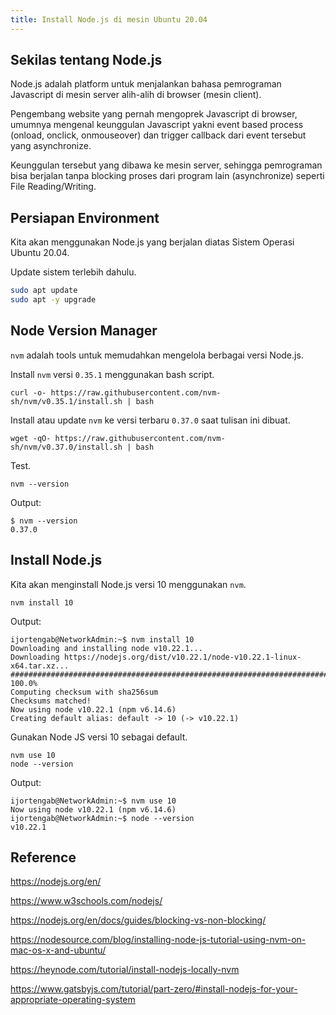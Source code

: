 ```yaml
---
title: Install Node.js di mesin Ubuntu 20.04
---
```


## Sekilas tentang Node.js

Node.js adalah platform untuk menjalankan bahasa pemrograman Javascript di mesin server alih-alih di browser (mesin client).

Pengembang website yang pernah mengoprek Javascript di browser, umumnya mengenal keunggulan Javascript yakni event based process (onload, onclick, onmouseover) dan trigger callback dari event tersebut yang asynchronize.

Keunggulan tersebut yang dibawa ke mesin server, sehingga pemrograman bisa berjalan tanpa blocking proses dari program lain (asynchronize) seperti File Reading/Writing.

## Persiapan Environment

Kita akan menggunakan Node.js yang berjalan diatas Sistem Operasi Ubuntu 20.04.

Update sistem terlebih dahulu.

```sh
sudo apt update
sudo apt -y upgrade
```

## Node Version Manager

`nvm` adalah tools untuk memudahkan mengelola berbagai versi Node.js.

Install `nvm` versi `0.35.1` menggunakan bash script.

```
curl -o- https://raw.githubusercontent.com/nvm-sh/nvm/v0.35.1/install.sh | bash
```

Install atau update `nvm` ke versi terbaru `0.37.0` saat tulisan ini dibuat.

```
wget -qO- https://raw.githubusercontent.com/nvm-sh/nvm/v0.37.0/install.sh | bash
```

Test.

```
nvm --version
```

Output:

```
$ nvm --version
0.37.0
```

## Install Node.js

Kita akan menginstall Node.js versi 10 menggunakan `nvm`.

```
nvm install 10
```

Output:

```
ijortengab@NetworkAdmin:~$ nvm install 10
Downloading and installing node v10.22.1...
Downloading https://nodejs.org/dist/v10.22.1/node-v10.22.1-linux-x64.tar.xz...
############################################################################################################## 100.0%
Computing checksum with sha256sum
Checksums matched!
Now using node v10.22.1 (npm v6.14.6)
Creating default alias: default -> 10 (-> v10.22.1)
```

Gunakan Node JS versi 10 sebagai default.

```
nvm use 10
node --version
```

Output:

```
ijortengab@NetworkAdmin:~$ nvm use 10
Now using node v10.22.1 (npm v6.14.6)
ijortengab@NetworkAdmin:~$ node --version
v10.22.1
```

## Reference

https://nodejs.org/en/

https://www.w3schools.com/nodejs/

https://nodejs.org/en/docs/guides/blocking-vs-non-blocking/

https://nodesource.com/blog/installing-node-js-tutorial-using-nvm-on-mac-os-x-and-ubuntu/

https://heynode.com/tutorial/install-nodejs-locally-nvm

https://www.gatsbyjs.com/tutorial/part-zero/#install-nodejs-for-your-appropriate-operating-system

